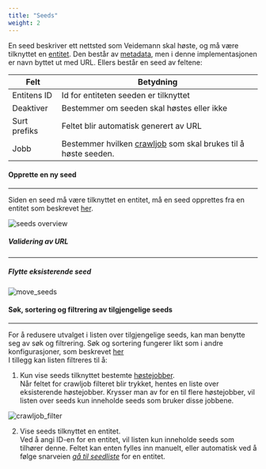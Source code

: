 ```yaml
---
title: "Seeds"
weight: 2
---
```


En seed beskriver ett nettsted som Veidemann skal høste, og må være tilknyttet en [entitet](../entity). 
Den består av [metadata](../#veidemann-meta), men i denne implementasjonen er navn byttet ut med URL. 
Ellers består en seed av feltene:


Felt           | Betydning
---------------|------------------------------------------------------------------------------
Entitens ID    | Id for entiteten seeden er tilknyttet
Deaktiver      | Bestemmer om seeden skal høstes eller ikke
Surt prefiks   | Feltet blir automatisk generert av URL
Jobb           | Bestemmer hvilken [crawljob](../crawljob) som skal brukes til å høste seeden.  

#### Opprette en ny seed
--------------------------
Siden en seed må være tilknyttet en entitet, må en seed opprettes fra en entitet som beskrevet 
[her](../entity/#entity-add-seed).

![seeds overview](/veidemann/docs/img/seed/veidemann_dashboard_seed_detail.png)

##### Validering av URL
----------------------

##### Flytte eksisterende seed

![move_seeds](/veidemann/docs/img/seed/veidemann_dashboard_seed_move.png)

#### Søk, sortering og filtrering av tilgjengelige seeds
----------------------------------------------------------

For å redusere utvalget i listen over tilgjengelige seeds, kan man benytte seg av søk og filtrering.
Søk og sortering fungerer likt som i andre konfigurasjoner, som beskrevet [her](../#config-search-filter-sort)  
I tillegg kan listen filtreres til å:

1. Kun vise seeds tilknyttet bestemte [høstejobber](../crawljob).  
Når feltet for crawljob filteret blir trykket, hentes en liste over eksisterende høstejobber.
Krysser man av for en til flere høstejobber, vil listen over seeds kun inneholde seeds som
bruker disse jobbene. 

![crawljob_filter](/veidemann/docs/img/seed/veidemann_dashboard_seed_crawljob_filter.png)

2. Vise seeds tilknyttet en entitet.  
Ved å angi ID-en for en entitet, vil listen kun inneholde seeds som tilhører denne. 
Feltet kan enten fylles inn manuelt, eller automatisk ved å følge snarveien 
[*gå til seedliste*](../entity/#entity-list-seeds) for en entitet. 
